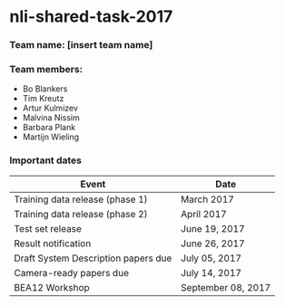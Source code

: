 # nli-shared-task-2017
### Team name: [insert team name]
### Team members: 
* Bo Blankers
* Tim Kreutz
* Artur Kulmizev
* Malvina Nissim
* Barbara Plank
* Martijn Wieling

### Important dates
| Event                               | Date               |
| ----------------------------------- | ------------------ |
| Training data release (phase 1)     | March 2017         |
| Training data release (phase 2)     | April 2017         |
| Test set release                    | June 19, 2017      |
| Result notification                 | June 26, 2017      |
| Draft System Description papers due | July 05, 2017      |
| Camera-ready papers due	            | July 14, 2017      |
| BEA12 Workshop                      | September 08, 2017 |
